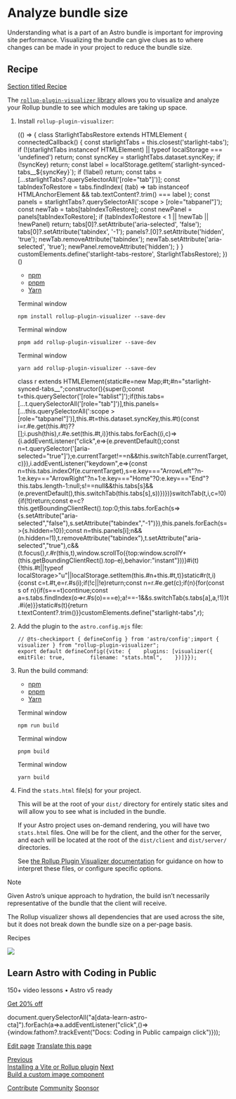 Analyze bundle size
===================

Understanding what is a part of an Astro bundle is important for improving site performance. Visualizing the bundle can give clues as to where changes can be made in your project to reduce the bundle size.

Recipe
------

[Section titled Recipe](#recipe)

The [`rollup-plugin-visualizer` library](https://github.com/btd/rollup-plugin-visualizer) allows you to visualize and analyze your Rollup bundle to see which modules are taking up space.

1.  Install `rollup-plugin-visualizer`:
    
    (() => { class StarlightTabsRestore extends HTMLElement { connectedCallback() { const starlightTabs = this.closest('starlight-tabs'); if (!(starlightTabs instanceof HTMLElement) || typeof localStorage === 'undefined') return; const syncKey = starlightTabs.dataset.syncKey; if (!syncKey) return; const label = localStorage.getItem(\`starlight-synced-tabs\_\_${syncKey}\`); if (!label) return; const tabs = \[...starlightTabs?.querySelectorAll('\[role="tab"\]')\]; const tabIndexToRestore = tabs.findIndex( (tab) => tab instanceof HTMLAnchorElement && tab.textContent?.trim() === label ); const panels = starlightTabs?.querySelectorAll(':scope > \[role="tabpanel"\]'); const newTab = tabs\[tabIndexToRestore\]; const newPanel = panels\[tabIndexToRestore\]; if (tabIndexToRestore < 1 || !newTab || !newPanel) return; tabs\[0\]?.setAttribute('aria-selected', 'false'); tabs\[0\]?.setAttribute('tabindex', '-1'); panels?.\[0\]?.setAttribute('hidden', 'true'); newTab.removeAttribute('tabindex'); newTab.setAttribute('aria-selected', 'true'); newPanel.removeAttribute('hidden'); } } customElements.define('starlight-tabs-restore', StarlightTabsRestore); })()
    
    *   [npm](#tab-panel-1753)
    *   [pnpm](#tab-panel-1754)
    *   [Yarn](#tab-panel-1755)
    
    Terminal window
    
        npm install rollup-plugin-visualizer --save-dev
    
    Terminal window
    
        pnpm add rollup-plugin-visualizer --save-dev
    
    Terminal window
    
        yarn add rollup-plugin-visualizer --save-dev
    
    class r extends HTMLElement{static#e=new Map;#t;#n="starlight-synced-tabs\_\_";constructor(){super();const t=this.querySelector('\[role="tablist"\]');if(this.tabs=\[...t.querySelectorAll('\[role="tab"\]')\],this.panels=\[...this.querySelectorAll(':scope > \[role="tabpanel"\]')\],this.#t=this.dataset.syncKey,this.#t){const i=r.#e.get(this.#t)??\[\];i.push(this),r.#e.set(this.#t,i)}this.tabs.forEach((i,c)=>{i.addEventListener("click",e=>{e.preventDefault();const n=t.querySelector('\[aria-selected="true"\]');e.currentTarget!==n&&this.switchTab(e.currentTarget,c)}),i.addEventListener("keydown",e=>{const n=this.tabs.indexOf(e.currentTarget),s=e.key==="ArrowLeft"?n-1:e.key==="ArrowRight"?n+1:e.key==="Home"?0:e.key==="End"?this.tabs.length-1:null;s!==null&&this.tabs\[s\]&&(e.preventDefault(),this.switchTab(this.tabs\[s\],s))})})}switchTab(t,i,c=!0){if(!t)return;const e=c?this.getBoundingClientRect().top:0;this.tabs.forEach(s=>{s.setAttribute("aria-selected","false"),s.setAttribute("tabindex","-1")}),this.panels.forEach(s=>{s.hidden=!0});const n=this.panels\[i\];n&&(n.hidden=!1),t.removeAttribute("tabindex"),t.setAttribute("aria-selected","true"),c&&(t.focus(),r.#r(this,t),window.scrollTo({top:window.scrollY+(this.getBoundingClientRect().top-e),behavior:"instant"}))}#i(t){!this.#t||typeof localStorage>"u"||localStorage.setItem(this.#n+this.#t,t)}static#r(t,i){const c=t.#t,e=r.#s(i);if(!c||!e)return;const n=r.#e.get(c);if(n){for(const s of n){if(s===t)continue;const a=s.tabs.findIndex(o=>r.#s(o)===e);a!==-1&&s.switchTab(s.tabs\[a\],a,!1)}t.#i(e)}}static#s(t){return t.textContent?.trim()}}customElements.define("starlight-tabs",r);
2.  Add the plugin to the `astro.config.mjs` file:
    
        // @ts-checkimport { defineConfig } from 'astro/config';import { visualizer } from "rollup-plugin-visualizer";
        export default defineConfig({vite: {    plugins: [visualizer({        emitFile: true,        filename: "stats.html",    })]}});
    
3.  Run the build command:
    
    *   [npm](#tab-panel-1756)
    *   [pnpm](#tab-panel-1757)
    *   [Yarn](#tab-panel-1758)
    
    Terminal window
    
        npm run build
    
    Terminal window
    
        pnpm build
    
    Terminal window
    
        yarn build
    
4.  Find the `stats.html` file(s) for your project.
    
    This will be at the root of your `dist/` directory for entirely static sites and will allow you to see what is included in the bundle.
    
    If your Astro project uses on-demand rendering, you will have two `stats.html` files. One will be for the client, and the other for the server, and each will be located at the root of the `dist/client` and `dist/server/` directories.
    
    See [the Rollup Plugin Visualizer documentation](https://github.com/btd/rollup-plugin-visualizer#how-to-use-generated-files) for guidance on how to interpret these files, or configure specific options.
    

Note

Given Astro’s unique approach to hydration, the build isn’t necessarily representative of the bundle that the client will receive.

The Rollup visualizer shows all dependencies that are used across the site, but it does not break down the bundle size on a per-page basis.

Recipes

![](/_astro/CodingInPublic.DpaYu7Qd_5sx41.webp)

Learn Astro with **Coding in Public**
-------------------------------------

150+ video lessons • Astro v5 ready

[Get 20% off](https://learnastro.dev?code=ASTRO_PROMO)

document.querySelectorAll("a\[data-learn-astro-cta\]").forEach(a=>a.addEventListener("click",()=>{window.fathom?.trackEvent("Docs: Coding in Public campaign click")}));

[Edit page](https://github.com/withastro/docs/edit/main/src/content/docs/en/recipes/analyze-bundle-size.mdx) [Translate this page](https://contribute.docs.astro.build/guides/i18n/)

[Previous  
Installing a Vite or Rollup plugin](/en/recipes/add-yaml-support/) [Next  
Build a custom image component](/en/recipes/build-custom-img-component/)

[Contribute](/en/contribute/) [Community](https://astro.build/chat) [Sponsor](https://opencollective.com/astrodotbuild)